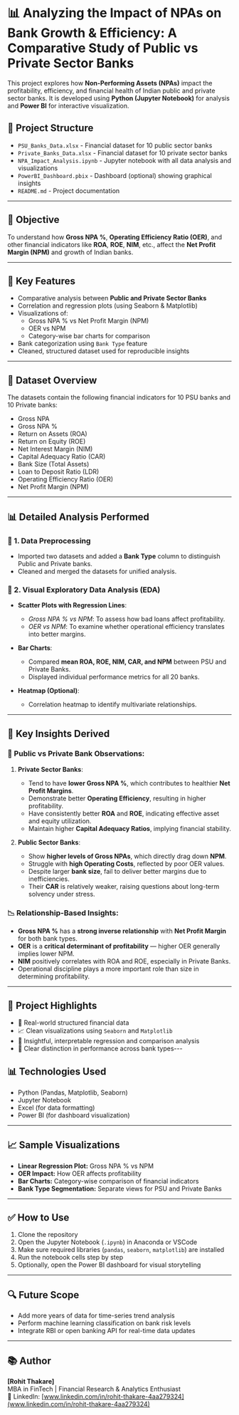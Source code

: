 # 📊 Analyzing the Impact of NPAs on Bank Growth & Efficiency: A Comparative Study of Public vs Private Sector Banks

This project explores how **Non-Performing Assets (NPAs)** impact the profitability, efficiency, and financial health of Indian public and private sector banks. It is developed using **Python (Jupyter Notebook)** for analysis and **Power BI** for interactive visualization.

## 📁 Project Structure

- `PSU_Banks_Data.xlsx` - Financial dataset for 10 public sector banks
- `Private_Banks_Data.xlsx` - Financial dataset for 10 private sector banks
- `NPA_Impact_Analysis.ipynb` - Jupyter notebook with all data analysis and visualizations
- `PowerBI_Dashboard.pbix` - Dashboard (optional) showing graphical insights
- `README.md` - Project documentation

---

## 🎯 Objective

To understand how **Gross NPA %**, **Operating Efficiency Ratio (OER)**, and other financial indicators like **ROA**, **ROE**, **NIM**, etc., affect the **Net Profit Margin (NPM)** and growth of Indian banks.

---

## 📌 Key Features

- Comparative analysis between **Public and Private Sector Banks**
- Correlation and regression plots (using Seaborn & Matplotlib)
- Visualizations of:
  - Gross NPA % vs Net Profit Margin (NPM)
  - OER vs NPM
  - Category-wise bar charts for comparison
- Bank categorization using `Bank Type` feature
- Cleaned, structured dataset used for reproducible insights

---

## 🧪 Dataset Overview

The datasets contain the following financial indicators for 10 PSU banks and 10 Private banks:

- Gross NPA
- Gross NPA %
- Return on Assets (ROA)
- Return on Equity (ROE)
- Net Interest Margin (NIM)
- Capital Adequacy Ratio (CAR)
- Bank Size (Total Assets)
- Loan to Deposit Ratio (LDR)
- Operating Efficiency Ratio (OER)
- Net Profit Margin (NPM)

---

## 📊 Detailed Analysis Performed

### 🔹 1. Data Preprocessing
- Imported two datasets and added a **Bank Type** column to distinguish Public and Private banks.
- Cleaned and merged the datasets for unified analysis.

### 🔹 2. Visual Exploratory Data Analysis (EDA)
- **Scatter Plots with Regression Lines**:
  - *Gross NPA % vs NPM*: To assess how bad loans affect profitability.
  - *OER vs NPM*: To examine whether operational efficiency translates into better margins.

- **Bar Charts**:
  - Compared **mean ROA, ROE, NIM, CAR, and NPM** between PSU and Private Banks.
  - Displayed individual performance metrics for all 20 banks.

- **Heatmap (Optional)**:
  - Correlation heatmap to identify multivariate relationships.

---

## 🧠 Key Insights Derived

### 🏦 Public vs Private Bank Observations:
1. **Private Sector Banks**:
   - Tend to have **lower Gross NPA %**, which contributes to healthier **Net Profit Margins**.
   - Demonstrate better **Operating Efficiency**, resulting in higher profitability.
   - Have consistently better **ROA** and **ROE**, indicating effective asset and equity utilization.
   - Maintain higher **Capital Adequacy Ratios**, implying financial stability.

2. **Public Sector Banks**:
   - Show **higher levels of Gross NPAs**, which directly drag down **NPM**.
   - Struggle with **high Operating Costs**, reflected by poor OER values.
   - Despite larger **bank size**, fail to deliver better margins due to inefficiencies.
   - Their **CAR** is relatively weaker, raising questions about long-term solvency under stress.

### 📉 Relationship-Based Insights:
- **Gross NPA %** has a **strong inverse relationship** with **Net Profit Margin** for both bank types.
- **OER** is a **critical determinant of profitability** — higher OER generally implies lower NPM.
- **NIM** positively correlates with ROA and ROE, especially in Private Banks.
- Operational discipline plays a more important role than size in determining profitability.

---

## 📌 Project Highlights

- 📁 Real-world structured financial data
- 📈 Clean visualizations using `Seaborn` and `Matplotlib`
- 🔎 Insightful, interpretable regression and comparison analysis
- 📌 Clear distinction in performance across bank types---

## 📊 Technologies Used

- Python (Pandas, Matplotlib, Seaborn)
- Jupyter Notebook
- Excel (for data formatting)
- Power BI (for dashboard visualization)

---

## 📈 Sample Visualizations

- **Linear Regression Plot:** Gross NPA % vs NPM  
- **OER Impact:** How OER affects profitability  
- **Bar Charts:** Category-wise comparison of financial indicators  
- **Bank Type Segmentation:** Separate views for PSU and Private Banks  

---

## ✅ How to Use

1. Clone the repository
2. Open the Jupyter Notebook (`.ipynb`) in Anaconda or VSCode
3. Make sure required libraries (`pandas`, `seaborn`, `matplotlib`) are installed
4. Run the notebook cells step by step
5. Optionally, open the Power BI dashboard for visual storytelling

---

## 🔍 Future Scope

- Add more years of data for time-series trend analysis
- Perform machine learning classification on bank risk levels
- Integrate RBI or open banking API for real-time data updates

---

## 📚 Author

**[Rohit Thakare]**  
MBA in FinTech | Financial Research & Analytics Enthusiast  
🔗 LinkedIn: [www.linkedin.com/in/rohit-thakare-4aa279324](www.linkedin.com/in/rohit-thakare-4aa279324)
